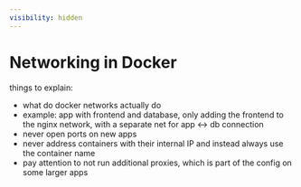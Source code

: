 ```yaml
---
visibility: hidden
---
```

<!-- this is currently a dummy file -->

# Networking in Docker

things to explain: 

- what do docker networks actually do
- example: app with frontend and database, only adding the frontend to the nginx network, with a separate net for app <-> db connection
- never open ports on new apps
- never address containers with their internal IP and instead always use the container name
- pay attention to not run additional proxies, which is part of the config on some larger apps